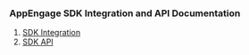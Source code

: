 ### AppEngage SDK Integration and API Documentation
1. [SDK Integration](SDK_Integration/README.md)
2. [SDK API](API/README.md)
